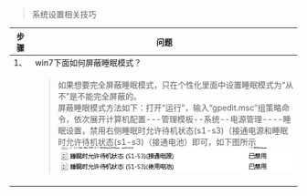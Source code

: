 <blockquote class="success">
系统设置相关技巧
</blockquote>   

|  步骤  | 问题   |
| --- | --- |
|   1、 |win7下面如何屏蔽睡眠模式？ |
|   |<blockquote class="default">如果想要完全屏蔽睡眠模式，只在个性化里面中设置睡眠模式为“从不”是不能完全屏蔽的。</br>屏蔽睡眼模式方法如下：打开“运行”，输入“gpedit.msc”组策略命令，依次展开计算机配置---管理模板--系统--电源管理----睡眠设置，禁用右侧睡眠时允许待机状态(s1-s3)（接通电源和睡眠时允许待机状态(s1-s3)（接通电池）即可，如下图所示![](../images/screenshot_1526281766439.png)
</blockquote>   |